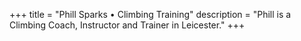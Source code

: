 +++
title = "Phill Sparks • Climbing Training"
description = "Phill is a Climbing Coach, Instructor and Trainer in Leicester."
+++
